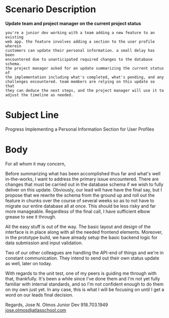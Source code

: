 # Scenario Description

**Update team and project manager on the current project status**

```
you're a junior dev working with a team adding a new feature to an existing
web app. the feature involves adding a section to the user profile wherein
customers can update their personal information. a small delay has been
encountered due to unanticipated required changes to the database schema.
the project manager asked for an update summarizing the current status of
the implementation including what's completed, what's pending, and any
challenges encountered. team members are relying on this update so that
they can deduce the next steps, and the project manager will use it to
adjust the timeline as needed.
```

# Subject Line

Progress Implementing a Personal Information Section for User Profiles

# Body

For all whom it may concern,

Before summarizing what has been accomplished thus far and what's well
in-the-works, I want to address the primary issue encountered. There are
changes that must be carried out in the database schema if we wish to fully
deliver on this update. Obviously, our lead will have have the final say,
but I propose that we rewrite the schema from the ground up and roll out the
feature in chunks over the course of several weeks so as to not have to
migrate our entire database all at once. This should be less risky and far
more manageable. Regardless of the final call, I have sufficient elbow
grease to see it through.

All the easy stuff is out of the way. The basic layout and design of the
interface is in place along with all the needed frontend elements. Moreover,
in the prototype build, we have already setup the basic backend logic for
data submission and input validation.

Two of our other colleagues are handling the API-end of things and we're in
constant communication. They intend to send out their own status update as
well, later on today.

With regards to the unit test, one of my peers is guiding me through with
that, thankfully. It's been a while since I've done them and I'm not yet
fully familiar with internal standards, and so I'm not confident enough to
do them on my own just yet. In any case, this is what I will be focusing on
until I get a word on our leads final decision.

Regards,
Jose N. Olmos
Junior Dev
918.703.1949
jose.olmos@atlasschool.com

